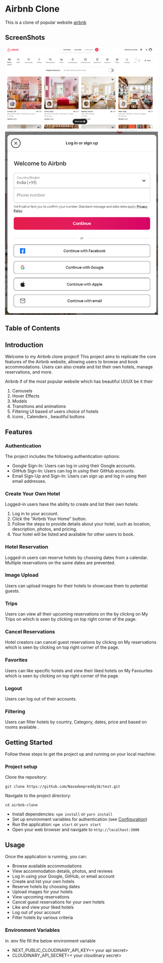 # Airbnb Clone

This is a clone of popular website [airbnb](#https://www.airbnb.co.in/)


 

## ScreenShots
![Basic Logged out screen](./src/assets/logout.png)
![SignUp Modal](src/assets/Signup.png)

## Table of Contents

## Introduction

Welcome to my Airbnb clone project! This project aims to replicate the core features of the Airbnb website, allowing users to browse and book accommodations. Users can also create and list their own hotels, manage reservations, and more.

Airbnb if of the most popular website which has beautiful UI/UX be it their 
1. Carousels 
2. Hover Effects
3. Models 
4. Transitions and animations
5. Filtering UI based of users choice of hotels 
6. Icons , Calenders , beautiful buttons

## Features

### Authentication

The project includes the following authentication options:

- Google Sign-In: Users can log in using their Google accounts.
- GitHub Sign-In: Users can log in using their GitHub accounts.
- Email Sign-Up and Sign-In: Users can sign up and log in using their email addresses.

### Create Your Own Hotel

Logged-in users have the ability to create and list their own hotels:

1. Log in to your account.
2. Click the "Airbnb Your Home" button.
3. Follow the steps to provide details about your hotel, such as location, description, photos, and pricing.
4. Your hotel will be listed and available for other users to book.

### Hotel Reservation

Logged-in users can reserve hotels by choosing dates from a calendar. Multiple reservations on the same dates are prevented.

### Image Upload

Users can upload images for their hotels to showcase them to potential guests.

### Trips

Users can view all their upcoming reservations on the by clickng on My Trips on which is seen by clicking on top right corner of the page.

### Cancel Reservations

Hotel creators can cancel guest reservations  by clickng on My reservations which is seen by clicking on top right corner of the page.

### Favorites

Users can like specific hotels and view their liked hotels on My Favourites which is seen by clicking on top right corner of the page.

### Logout

Users can log out of their accounts.

### Filtering

Users can filter hotels by country, Category, dates, price and based on rooms available .

## Getting Started

Follow these steps to get the project up and running on your local machine:

### Project setup
Clone the repository:
```
git clone https://github.com/Navadeepreddy16/test.git
```

 Navigate to the project directory: 
 ```
 cd airbnb-clone
 ```

- Install dependencies: `npm install` or `yarn install`
- Set up environment variables for authentication (see [Configuration](#configuration))
- Run the application: `npm start` or `yarn start`
- Open your web browser and navigate to `http://localhost:3000`

## Usage

Once the application is running, you can:

- Browse available accommodations
- View accommodation details, photos, and reviews
- Log in using your Google, GitHub, or email account
- Create and list your own hotels
- Reserve hotels by choosing dates
- Upload images for your hotels
- View upcoming reservations
- Cancel guest reservations for your own hotels
- Like and view your liked hotels
- Log out of your account
- Filter hotels by various criteria


### Environment Variables 
in .env file fill the below environment variable
- NEXT_PUBLIC_CLOUDINARY_API_KEY=< your api secret>
- CLOUDINARY_API_SECRET=< your cloudinary secret>